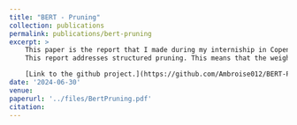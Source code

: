 ```yaml
---
title: "BERT - Pruning"
collection: publications
permalink: publications/bert-pruning
excerpt: >
    This paper is the report that I made during my interniship in Copenhagen. 
    This report addresses structured pruning. This means that the weights of the model are adjusted during training. Additionally, I have incorporated other optimization methods into pruning, such as distillation, and I have also compared two methods: one with a "classic" fine-tuning and the other using adapters.\\

    [Link to the github project.](https://github.com/Ambroise012/BERT-Pruning.git) 
date: '2024-06-30'
venue:
paperurl: '../files/BertPruning.pdf'
citation: 
---
```


